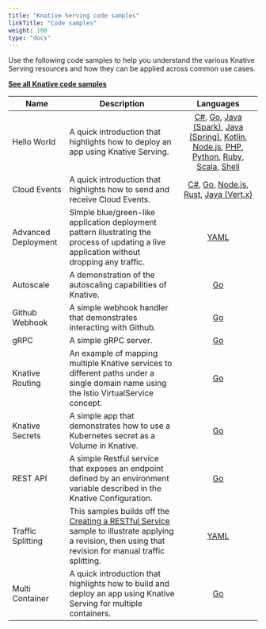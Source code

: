 ```yaml
---
title: "Knative Serving code samples"
linkTitle: "Code samples"
weight: 100
type: "docs"
---
```


Use the following code samples to help you understand the various Knative
Serving resources and how they can be applied across common use cases.

[**See all Knative code samples**](../../samples)

| Name                | Description                                                                                                                                                                                                              |                                                                                                                                                                                                                                                                                             Languages                                                                                                                                                                                                                                                                                              |
| ------------------- | ------------------------------------------------------------------------------------------------------------------------------------------------------------------------------------------------------------------------ | :------------------------------------------------------------------------------------------------------------------------------------------------------------------------------------------------------------------------------------------------------------------------------------------------------------------------------------------------------------------------------------------------------------------------------------------------------------------------------------------------------------------------------------------------------------------------------------------------: |
| Hello World         | A quick introduction that highlights how to deploy an app using Knative Serving.                                                                                                                                         | [C#](./hello-world/helloworld-csharp/), [Go](./hello-world/helloworld-go/), [Java (Spark)](./hello-world/helloworld-java-spark/), [Java (Spring)](./hello-world/helloworld-java-spring/), [Kotlin](./hello-world/helloworld-kotlin/), [Node.js](./hello-world/helloworld-nodejs/), [PHP](./hello-world/helloworld-php/), [Python](./hello-world/helloworld-python/), [Ruby](./hello-world/helloworld-ruby/), [Scala](./hello-world/helloworld-scala/), [Shell](./hello-world/helloworld-shell/) |
| Cloud Events        | A quick introduction that highlights how to send and receive Cloud Events.                                                                                                                                               | [C#](./cloudevents/cloudevents-dotnet/), [Go](./cloudevents/cloudevents-go/), [Node.js](./cloudevents/cloudevents-nodejs/), [Rust](./cloudevents/cloudevents-rust/), [Java (Vert.x)](./cloudevents/cloudevents-vertx/)                                                                                                                                                                                                                                                                                                                                                                                                                                              |
| Advanced Deployment | Simple blue/green-like application deployment pattern illustrating the process of updating a live application without dropping any traffic.                                                                              |                                                                                                                                                                                                                                                                                 [YAML](./blue-green-deployment)                                                                                                                                                                                                                                                                                 |
| Autoscale           | A demonstration of the autoscaling capabilities of Knative.                                                                                                                                                              |                                                                                                                                                                                                                                                                                   [Go](../autoscaling/autoscale-go/)                                                                                                                                                                                                                                                                                   |
| Github Webhook      | A simple webhook handler that demonstrates interacting with Github.                                                                                                                                                      |                                                                                                                                                                                                                                                                                  [Go](./gitwebhook-go/)                                                                                                                                                                                                                                                                                   |
| gRPC                | A simple gRPC server.                                                                                                                                                                                                    |                                                                                                                                                                                                                                                                                   [Go](./grpc-ping-go/)                                                                                                                                                                                                                                                                                   |
| Knative Routing     | An example of mapping multiple Knative services to different paths under a single domain name using the Istio VirtualService concept.                                                                                    |                                                                                                                                                                                                                                                                                [Go](./knative-routing-go/)                                                                                                                                                                                                                                                                                |
| Knative Secrets     | A simple app that demonstrates how to use a Kubernetes secret as a Volume in Knative.                                                                                                                                    |                                                                                                                                                                                                                                                                                    [Go](./secrets-go/)                                                                                                                                                                                                                                                                                    |
| REST API            | A simple Restful service that exposes an endpoint defined by an environment variable described in the Knative Configuration.                                                                                             |                                                                                                                                                                                                                                                                                   [Go](./rest-api-go/)                                                                                                                                                                                                                                                                                    |
| Traffic Splitting   | This samples builds off the [Creating a RESTful Service](./rest-api-go) sample to illustrate applying a revision, then using that revision for manual traffic splitting.                                                 |                                                                                                                                                                                                                                                                               [YAML](./traffic-splitting/)                                                                                                                                                                                                                                                                                |
| Multi Container     | A quick introduction that highlights how to build and deploy an app using Knative Serving for multiple containers.                                                 |                                                                                                                                                                                                                                                                                                                                     [Go](./multi-container/)                                                                                                                                                                                                                                                                                |
